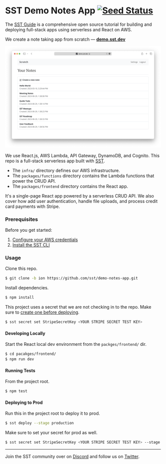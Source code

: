 # SST Demo Notes App [![Seed Status](https://api.seed.run/serverless-stack/demo-notes-app/stages/prod/build_badge)](https://console.seed.run/serverless-stack/demo-notes-app)

The [SST Guide](https://sst.dev/guide) is a comprehensive open source tutorial for building and deploying full-stack apps using serverless and React on AWS.

We create a note taking app from scratch — [**demo.sst.dev**](https://demo.sst.dev)

![Demo App](screenshot.png)

We use React.js, AWS Lambda, API Gateway, DynamoDB, and Cognito. This repo is a full-stack serverless app built with [SST](https://github.com/sst/sst).

- The `infra/` directory defines our AWS infrastructure.
- The `packages/functions` directory contains the Lambda functions that power the CRUD API.
- The `packages/frontend` directory contains the React app.

It's a single-page React app powered by a serverless CRUD API. We also cover how add user authentication, handle file uploads, and process credit card payments with Stripe.

### Prerequisites

Before you get started:

1. [Configure your AWS credentials](https://docs.sst.dev/advanced/iam-credentials#loading-from-a-file)
2. [Install the SST CLI](https://ion.sst.dev/docs/reference/cli/)

### Usage

Clone this repo.

```bash
$ git clone -b ion https://github.com/sst/demo-notes-app.git
```

Install dependencies.

```bash
$ npm install
```

This project uses a secret that we are not checking in to the repo. Make sure to [create one before deploying](https://sst.dev/chapters/handling-secrets-in-sst.html).

```bash
$ sst secret set StripeSecretKey <YOUR STRIPE SECRET TEST KEY>
```

#### Developing Locally

Start the React local dev environment from the `packges/frontend/` dir.

```bash
$ cd pacakges/frontend/
$ npm run dev
```

#### Running Tests

From the project root.

```bash
$ npm test
```

#### Deploying to Prod

Run this in the project root to deploy it to prod.

```bash
$ sst deploy --stage production
```

Make sure to set your secret for prod as well.

```bash
$ sst secret set StripeSecretKey <YOUR STRIPE SECRET TEST KEY> --stage production
```

---

Join the SST community over on [Discord](https://discord.gg/sst) and follow us on [Twitter](https://twitter.com/SST_dev).

